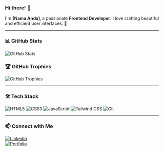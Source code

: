 ### Hi there! 👋

I'm **[Nama Anda]**, a passionate **Frontend Developer**. I love crafting beautiful and efficient user interfaces. 🚀  

---

### 📊 GitHub Stats  
![GitHub Stats](https://github-readme-stats.vercel.app/api?username=USERNAME&show_icons=true&theme=tokyonight&count_private=true&cache_seconds=1800)

### 🏆 GitHub Trophies  
![GitHub Trophies](https://github-profile-trophy.vercel.app/?username=Mnemovate&theme=onedark)

---

### 🛠 Tech Stack  
![HTML5](https://img.shields.io/badge/-HTML5-E34F26?style=flat-square&logo=html5&logoColor=white)
![CSS3](https://img.shields.io/badge/-CSS3-1572B6?style=flat-square&logo=css3)
![JavaScript](https://img.shields.io/badge/-JavaScript-F7DF1E?style=flat-square&logo=javascript&logoColor=black)
![Tailwind CSS](https://img.shields.io/badge/-TailwindCSS-38B2AC?style=flat-square&logo=tailwind-css&logoColor=white)
![Git](https://img.shields.io/badge/-Git-F05032?style=flat-square&logo=git&logoColor=white)

---

### 📫 Connect with Me  
[![LinkedIn](https://img.shields.io/badge/LinkedIn-blue?style=for-the-badge&logo=linkedin)](https://linkedin.com/in/USERNAME)  
[![Portfolio](https://img.shields.io/badge/Portfolio-Website-green?style=for-the-badge)](https://yourwebsite.com)  
